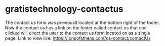 # gratistechnology-contactus
The contact us form was previouslt located at the bottom right of the footer. Now the contact us has a link on the footer called contact us that one clicked will direct the user to the contact us form located on as a single page. 
Link to view live: https://longofathens.com/gs-contact/contactUs
